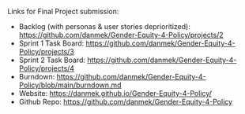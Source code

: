 Links for Final Project submission:
* Backlog (with personas & user stories deprioritized): https://github.com/danmek/Gender-Equity-4-Policy/projects/2
* Sprint 1 Task Board: https://github.com/danmek/Gender-Equity-4-Policy/projects/3
* Sprint 2 Task Board: https://github.com/danmek/Gender-Equity-4-Policy/projects/4
* Burndown: https://github.com/danmek/Gender-Equity-4-Policy/blob/main/burndown.md
* Website: https://danmek.github.io/Gender-Equity-4-Policy/
* Github Repo: https://github.com/danmek/Gender-Equity-4-Policy
